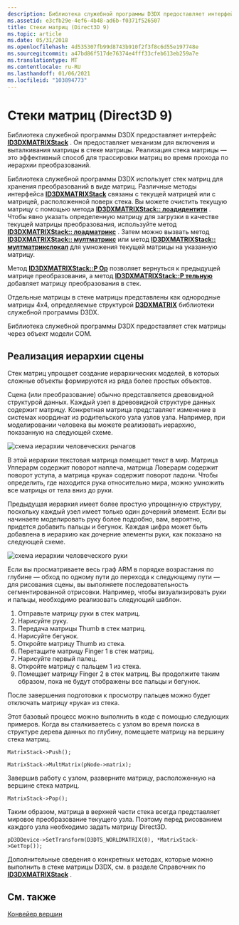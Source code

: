 ```yaml
---
description: Библиотека служебной программы D3DX предоставляет интерфейс ID3DXMATRIXStack.
ms.assetid: e3cfb29e-4ef6-4b48-ad6b-f0371f526507
title: Стеки матриц (Direct3D 9)
ms.topic: article
ms.date: 05/31/2018
ms.openlocfilehash: 4d535307fb99d8743b910f2f3f8c6d55e197748e
ms.sourcegitcommit: a47bd86f517de76374e4fff33cfeb613eb259a7e
ms.translationtype: MT
ms.contentlocale: ru-RU
ms.lasthandoff: 01/06/2021
ms.locfileid: "103894773"
---
```

# <a name="matrix-stacks-direct3d-9"></a>Стеки матриц (Direct3D 9)

Библиотека служебной программы D3DX предоставляет интерфейс [**ID3DXMATRIXStack**](id3dxmatrixstack.md) . Он предоставляет механизм для включения и выталкивания матрицы в стеке матрицы. Реализация стека матрицы — это эффективный способ для трассировки матриц во время прохода по иерархии преобразований.

Библиотека служебной программы D3DX использует стек матриц для хранения преобразований в виде матриц. Различные методы интерфейса [**ID3DXMATRIXStack**](id3dxmatrixstack.md) связаны с текущей матрицей или с матрицей, расположенной поверх стека. Вы можете очистить текущую матрицу с помощью метода [**ID3DXMATRIXStack:: лоадидентити**](id3dxmatrixstack--loadidentity.md) . Чтобы явно указать определенную матрицу для загрузки в качестве текущей матрицы преобразования, используйте метод [**ID3DXMATRIXStack:: лоадматрикс**](id3dxmatrixstack--loadmatrix.md) . Затем можно вызвать метод [**ID3DXMATRIXStack:: мултматрикс**](id3dxmatrixstack--multmatrix.md) или метод [**ID3DXMATRIXStack:: мултматрикслокал**](id3dxmatrixstack--multmatrixlocal.md) для умножения текущей матрицы на указанную матрицу.

Метод [**ID3DXMATRIXStack::P Op**](id3dxmatrixstack--pop.md) позволяет вернуться к предыдущей матрице преобразования, а метод [**ID3DXMATRIXStack::P тельную**](id3dxmatrixstack--push.md) добавляет матрицу преобразования в стек.

Отдельные матрицы в стеке матрицы представлены как однородные матрицы 4x4, определяемые структурой [**D3DXMATRIX**](d3dxmatrix.md) библиотеки служебной программы D3DX.

Библиотека служебной программы D3DX предоставляет стек матрицы через объект модели COM.

## <a name="implementing-a-scene-hierarchy"></a>Реализация иерархии сцены

Стек матриц упрощает создание иерархических моделей, в которых сложные объекты формируются из ряда более простых объектов.

Сцена (или преобразование) обычно представляется древовидной структурой данных. Каждый узел в древовидной структуре данных содержит матрицу. Конкретная матрица представляет изменение в системах координат из родительского узла узлов узла. Например, при моделировании человека вы можете реализовать иерархию, показанную на следующей схеме.

![схема иерархии человеческих рычагов](images/stack1.png)

В этой иерархии текстовая матрица помещает текст в мир. Матрица Упперарм содержит поворот наплеча, матрица Ловерарм содержит поворот уступа, а матрица «рука» содержит поворот ладони. Чтобы определить, где находится рука относительно мира, можно умножить все матрицы от тела вниз до руки.

Предыдущая иерархия имеет более простую упрощенную структуру, поскольку каждый узел имеет только один дочерний элемент. Если вы начинаете моделировать руку более подробно, вам, вероятно, придется добавить пальцы и бегунок. Каждая цифра может быть добавлена в иерархию как дочерние элементы руки, как показано на следующей схеме.

![схема иерархии человеческого руки](images/stack2.png)

Если вы просматриваете весь граф ARM в порядке возрастания по глубине — обход по одному пути до перехода к следующему пути — для рисования сцены, вы выполняете последовательность сегментированной отрисовки. Например, чтобы визуализировать руки и пальцы, необходимо реализовать следующий шаблон.

1.  Отправьте матрицу руки в стек матриц.
2.  Нарисуйте руку.
3.  Передача матрицы Thumb в стек матриц.
4.  Нарисуйте бегунок.
5.  Откройте матрицу Thumb из стека.
6.  Перетащите матрицу Finger 1 в стек матриц.
7.  Нарисуйте первый палец.
8.  Откройте матрицу с пальцем 1 из стека.
9.  Помещает матрицу Finger 2 в стек матриц. Вы продолжите таким образом, пока не будут отображены все пальцы и бегунок.

После завершения подготовки к просмотру пальцев можно будет отключать матрицу «рука» из стека.

Этот базовый процесс можно выполнить в коде с помощью следующих примеров. Когда вы сталкиваетесь с узлом во время поиска в структуре дерева данных по глубину, помещаете матрицу на вершину стека матриц.


```
MatrixStack->Push();

MatrixStack->MultMatrix(pNode->matrix);
```



Завершив работу с узлом, разверните матрицу, расположенную на вершине стека матриц.


```
MatrixStack->Pop();
```



Таким образом, матрица в верхней части стека всегда представляет мировое преобразование текущего узла. Поэтому перед рисованием каждого узла необходимо задать матрицу Direct3D.


```
pD3DDevice->SetTransform(D3DTS_WORLDMATRIX(0), *MatrixStack->GetTop());
```



Дополнительные сведения о конкретных методах, которые можно выполнить в стеке матрицы D3DX, см. в разделе Справочник по [**ID3DXMATRIXStack**](id3dxmatrixstack.md) .

## <a name="related-topics"></a>См. также

<dl> <dt>

[Конвейер вершин](vertex-pipeline.md)
</dt> </dl>

 

 



